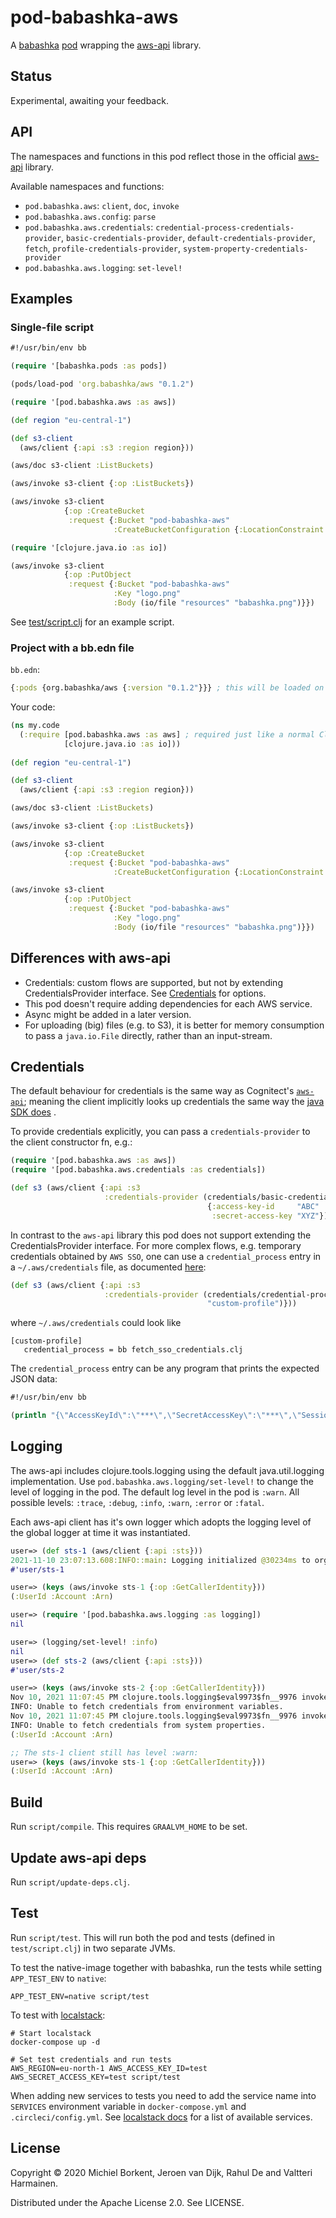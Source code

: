# pod-babashka-aws

A [babashka](https://github.com/babashka/babashka)
[pod](https://github.com/babashka/pods) wrapping the
[aws-api](https://github.com/cognitect-labs/aws-api) library.

## Status

Experimental, awaiting your feedback.

## API

The namespaces and functions in this pod reflect those in the official
[aws-api](https://github.com/cognitect-labs/aws-api) library.

Available namespaces and functions:

- `pod.babashka.aws`: `client`, `doc`, `invoke`
- `pod.babashka.aws.config`: `parse`
- `pod.babashka.aws.credentials`: `credential-process-credentials-provider`,
  `basic-credentials-provider`, `default-credentials-provider`,
  `fetch`, `profile-credentials-provider`, `system-property-credentials-provider`
- `pod.babashka.aws.logging`: `set-level!`

## Examples

### Single-file script

``` clojure
#!/usr/bin/env bb

(require '[babashka.pods :as pods])

(pods/load-pod 'org.babashka/aws "0.1.2")

(require '[pod.babashka.aws :as aws])

(def region "eu-central-1")

(def s3-client
  (aws/client {:api :s3 :region region}))

(aws/doc s3-client :ListBuckets)

(aws/invoke s3-client {:op :ListBuckets})

(aws/invoke s3-client
            {:op :CreateBucket
             :request {:Bucket "pod-babashka-aws"
                       :CreateBucketConfiguration {:LocationConstraint region}}})

(require '[clojure.java.io :as io])

(aws/invoke s3-client
            {:op :PutObject
             :request {:Bucket "pod-babashka-aws"
                       :Key "logo.png"
                       :Body (io/file "resources" "babashka.png")}})
```

See [test/script.clj](test/script.clj) for an example script.

### Project with a bb.edn file

`bb.edn`:

```clojure
{:pods {org.babashka/aws {:version "0.1.2"}}} ; this will be loaded on demand
```

Your code:

```clojure
(ns my.code
  (:require [pod.babashka.aws :as aws] ; required just like a normal Clojure library
            [clojure.java.io :as io]))
  
(def region "eu-central-1")

(def s3-client
  (aws/client {:api :s3 :region region}))

(aws/doc s3-client :ListBuckets)

(aws/invoke s3-client {:op :ListBuckets})

(aws/invoke s3-client
            {:op :CreateBucket
             :request {:Bucket "pod-babashka-aws"
                       :CreateBucketConfiguration {:LocationConstraint region}}})

(aws/invoke s3-client
            {:op :PutObject
             :request {:Bucket "pod-babashka-aws"
                       :Key "logo.png"
                       :Body (io/file "resources" "babashka.png")}})
```

## Differences with aws-api

- Credentials: custom flows are supported, but not by extending CredentialsProvider interface. See <a href="#credentials">Credentials</a> for options.
- This pod doesn't require adding dependencies for each AWS service.
- Async might be added in a later version.
- For uploading (big) files (e.g. to S3), it is better for memory consumption to
  pass a `java.io.File` directly, rather than an input-stream.

## Credentials

The default behaviour for credentials is the same way as Cognitect's
[`aws-api`](https://github.com/cognitect-labs/aws-api#credentials); meaning the
client implicitly looks up credentials the same way the [java SDK
does](https://docs.aws.amazon.com/sdk-for-java/v1/developer-guide/credentials.html)
.

To provide credentials explicitly, you can pass a `credentials-provider` to the
client constructor fn, e.g.:

```clojure
(require '[pod.babashka.aws :as aws])
(require '[pod.babashka.aws.credentials :as credentials])

(def s3 (aws/client {:api :s3
                     :credentials-provider (credentials/basic-credentials-provider
                                            {:access-key-id     "ABC"
                                             :secret-access-key "XYZ"})}))
```

In contrast to the `aws-api` library this pod does not support extending the
CredentialsProvider interface. For more complex flows, e.g. temporary
credentials obtained by `AWS SSO`, one can use a `credential_process` entry in a
`~/.aws/credentials` file, as documented [here](https://docs.aws.amazon.com/credref/latest/refdocs/setting-global-credential_process.html):

```clojure
(def s3 (aws/client {:api :s3
                     :credentials-provider (credentials/credential-process-credentials-provider
                                            "custom-profile")}))
```

where `~/.aws/credentials` could look like

```
[custom-profile]
   credential_process = bb fetch_sso_credentials.clj
```

The `credential_process` entry can be any program that prints the expected JSON data:

```clojure
#!/usr/bin/env bb

(println "{\"AccessKeyId\":\"***\",\"SecretAccessKey\":\"***\",\"SessionToken\":\"***\",\"Expiration\":\"2020-01-00T00:00:00Z\",\"Version\":1}")
```

## Logging

The aws-api includes clojure.tools.logging using the default java.util.logging
implementation. Use `pod.babashka.aws.logging/set-level!` to change the level of
logging in the pod. The default log level in the pod is `:warn`. All possible
levels: `:trace`, `:debug`, `:info`, `:warn`, `:error` or `:fatal`.

Each aws-api client has it's own logger which adopts the logging level
of the global logger at time it was instantiated.

```clojure
user=> (def sts-1 (aws/client {:api :sts}))
2021-11-10 23:07:13.608:INFO::main: Logging initialized @30234ms to org.eclipse.jetty.util.log.StdErrLog
#'user/sts-1

user=> (keys (aws/invoke sts-1 {:op :GetCallerIdentity}))
(:UserId :Account :Arn)

user=> (require '[pod.babashka.aws.logging :as logging])
nil

user=> (logging/set-level! :info)
nil
user=> (def sts-2 (aws/client {:api :sts}))
#'user/sts-2

user=> (keys (aws/invoke sts-2 {:op :GetCallerIdentity}))
Nov 10, 2021 11:07:45 PM clojure.tools.logging$eval9973$fn__9976 invoke
INFO: Unable to fetch credentials from environment variables.
Nov 10, 2021 11:07:45 PM clojure.tools.logging$eval9973$fn__9976 invoke
INFO: Unable to fetch credentials from system properties.
(:UserId :Account :Arn)

;; The sts-1 client still has level :warn:
user=> (keys (aws/invoke sts-1 {:op :GetCallerIdentity}))
(:UserId :Account :Arn)
```

## Build

Run `script/compile`. This requires `GRAALVM_HOME` to be set.

## Update aws-api deps

Run `script/update-deps.clj`.

## Test

Run `script/test`. This will run both the pod and tests (defined in
`test/script.clj`) in two separate JVMs.

To test the native-image together with babashka, run the tests while setting
`APP_TEST_ENV` to `native`:

``` shell
APP_TEST_ENV=native script/test
```

To test with [localstack](https://github.com/localstack/localstack):

``` shell
# Start localstack
docker-compose up -d

# Set test credentials and run tests
AWS_REGION=eu-north-1 AWS_ACCESS_KEY_ID=test AWS_SECRET_ACCESS_KEY=test script/test
```

When adding new services to tests you need to add the service name into `SERVICES` environment variable in `docker-compose.yml` and `.circleci/config.yml`. See [localstack docs](https://github.com/localstack/localstack#configurations) for a list of available services.

## License

Copyright © 2020 Michiel Borkent, Jeroen van Dijk, Rahul De and Valtteri Harmainen.

Distributed under the Apache License 2.0. See LICENSE.
